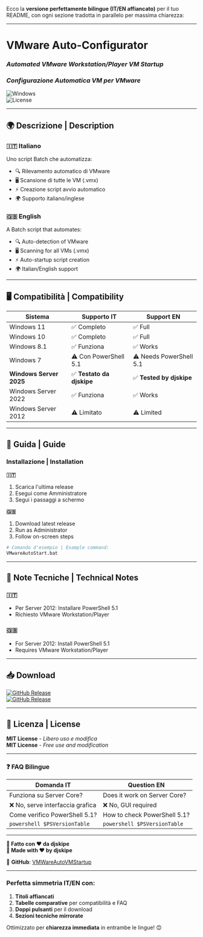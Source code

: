 Ecco la **versione perfettamente bilingue (IT/EN affiancato)** per il tuo README, con ogni sezione tradotta in parallelo per massima chiarezza:

---

# **VMware Auto-Configurator**  
### _Automated VMware Workstation/Player VM Startup_  
### _Configurazione Automatica VM per VMware_

![Windows](https://img.shields.io/badge/Windows-7+-0078D6?logo=windows)  
![License](https://img.shields.io/badge/License-MIT-green)

---

## **🌍 Descrizione | Description**  
### **🇮🇹 Italiano**  
Uno script Batch che automatizza:  
- 🔍 Rilevamento automatico di VMware  
- 🖥️ Scansione di tutte le VM (.vmx)  
- ⚡ Creazione script avvio automatico  
- 🌍 Supporto italiano/inglese  

### **🇬🇧 English**  
A Batch script that automates:  
- 🔍 Auto-detection of VMware  
- 🖥️ Scanning for all VMs (.vmx)  
- ⚡ Auto-startup script creation  
- 🌍 Italian/English support  

---

## **🖥️ Compatibilità | Compatibility**  
| **Sistema**         | **Supporto IT**          | **Support EN**            |
|---------------------|--------------------------|---------------------------|
| Windows 11          | ✅ Completo              | ✅ Full                   |
| Windows 10          | ✅ Completo              | ✅ Full                   |
| Windows 8.1         | ✅ Funziona              | ✅ Works                  |
| Windows 7           | ⚠️ Con PowerShell 5.1   | ⚠️ Needs PowerShell 5.1  |
| **Windows Server 2025** | ✅ **Testato da djskipe** | ✅ **Tested by djskipe** |
| Windows Server 2022 | ✅ Funziona              | ✅ Works                  |
| Windows Server 2012 | ⚠️ Limitato             | ⚠️ Limited               |

---

## **🚀 Guida | Guide**  
### **Installazione | Installation**  
**🇮🇹**  
1. Scarica l'ultima release  
2. Esegui come Amministratore  
3. Segui i passaggi a schermo  

**🇬🇧**  
1. Download latest release  
2. Run as Administrator  
3. Follow on-screen steps  

```bash
# Comando d'esempio | Example command:
VMwareAutoStart.bat
```

---

## **📌 Note Tecniche | Technical Notes**  
### **🇮🇹**  
- Per Server 2012: Installare PowerShell 5.1  
- Richiesto VMware Workstation/Player  

### **🇬🇧**  
- For Server 2012: Install PowerShell 5.1  
- Requires VMware Workstation/Player  

---

## **📥 Download**  
[![GitHub Release](https://img.shields.io/badge/Scarica%20IT-Download-blue)](https://github.com/djskipe/VMWareAutoVMStartup/releases)  
[![GitHub Release](https://img.shields.io/badge/Download-EN-blue)](https://github.com/djskipe/VMWareAutoVMStartup/releases)  

---

## **📜 Licenza | License**  
**MIT License** - _Libero uso e modifica_  
**MIT License** - _Free use and modification_

---

### **❓ FAQ Bilingue**  
| **Domanda IT** | **Question EN** |
|----------------|-----------------|
| Funziona su Server Core? | Does it work on Server Core? |
| ❌ No, serve interfaccia grafica | ❌ No, GUI required |
| Come verifico PowerShell 5.1? | How to check PowerShell 5.1? |
| ```powershell $PSVersionTable``` | ```powershell $PSVersionTable``` |

---

**🌟 Fatto con ❤️ da djskipe**  
**🌟 Made with ❤️ by djskipe**  

🔗 **GitHub**: [VMWareAutoVMStartup](https://github.com/djskipe/VMWareAutoVMStartup)

---

### **Perfetta simmetria IT/EN** con:
1. **Titoli affiancati**  
2. **Tabelle comparative** per compatibilità e FAQ  
3. **Doppi pulsanti** per il download  
4. **Sezioni tecniche mirrorate**  

Ottimizzato per **chiarezza immediata** in entrambe le lingue! 😊

